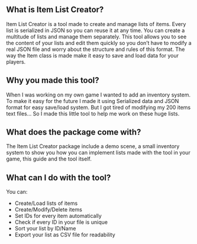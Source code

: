 ## What is Item List Creator?

Item List Creator is a tool made to create and manage lists of items. Every list is serialized in JSON so 
you can reuse it at any time. You can create a multitude of lists and manage them separately. This
tool allows you to see the content of your lists and edit them quickly so you don’t have to modify a 
real JSON file and worry about the structure and rules of this format. The way the Item class is made 
make it easy to save and load data for your players.

## Why you made this tool?

When I was working on my own game I wanted to add an inventory system. To make it easy for the 
future I made it using Serialized data and JSON format for easy save/load system. But I got tired of 
modifying my 200 items text files… So I made this little tool to help me work on these huge lists.

## What does the package come with?

The Item List Creator package include a demo scene, a small inventory system to show you how you 
can implement lists made with the tool in your game, this guide and the tool itself.

## What can I do with the tool?

You can:
* Create/Load lists of items
* Create/Modify/Delete items
* Set IDs for every item automatically 
* Check if every ID in your file is unique
* Sort your list by ID/Name
* Export your list as CSV file for readability 
